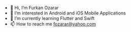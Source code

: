 - 👋 Hi, I’m Furkan Ozarar
- 👀 I’m interested in Android and iOS Mobile Applications
- 🌱 I’m currently learning Flutter and Swift
- 📫 How to reach me fozarar@yahoo.com

<!---
fozarar/fozarar is a ✨ special ✨ repository because its `README.md` (this file) appears on your GitHub profile.
You can click the Preview link to take a look at your changes.
--->
